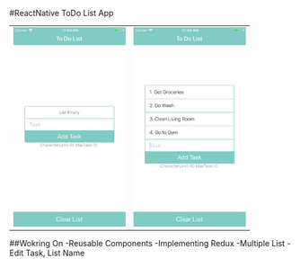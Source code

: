 #ReactNative ToDo List App 

<table>
  <tr>
    <td><img src="./screenshots/empty_list.png" width="200"></td>
    <td><img src="./screenshots/populated_list.png" width="200"></td>
  <tr>
</table>

##Wokring On 
-Reusable Components 
-Implementing Redux 
-Multiple List 
-Edit Task, List Name 
